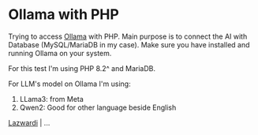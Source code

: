 # Ollama with PHP

Trying to access [Ollama](https://ollama.com) with PHP. Main purpose is to connect the AI with Database (MySQL/MariaDB in my case). Make sure you have installed and running Ollama on your system.

For this test I'm using PHP 8.2^ and MariaDB.

For LLM's model on Ollama I'm using:
1. LLama3: from Meta
2. Qwen2: Good for other language beside English

[Lazwardi](https://github.com/angween) | ...
